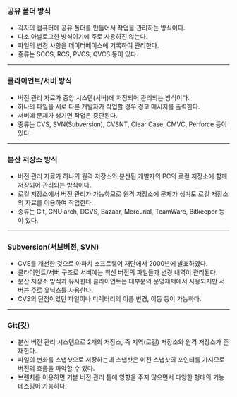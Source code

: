 ### 공유 폴더 방식

- 각자의 컴퓨터에 공유 폴더를 만들어서 작업을 관리하는 방식이다.
- 다소 아날로그한 방식이기에 주로 사용하진 않는다.
- 파일의 변경 사항을 데이터베이스에 기록하여 관리한다.
- 종류는 SCCS, RCS, PVCS, QVCS 등이 있다.

---

### 클라이언트/서버 방식

- 버전 관리 자료가 중앙 시스템(서버)에 저장되어 관리되는 방식이다.
- 하나의 파일을 서로 다른 개발자가 작업할 경우 경고 메시지를 출력한다.
- 서버에 문제가 생기면 작업은 중단된다.
- 종류는 CVS, SVN(Subversion), CVSNT, Clear Case, CMVC, Perforce 등이 있다.

---

### 분산 저장소 방식

- 버전 관리 자료가 하나의 원격 저장소와 분산된 개발자의 PC의 로컬 저장소에 함께 저장되어 관리되는 방식이다.
- 로컬 저장소에서 버전 관리가 가능하므로 원격 저장소에 문제가 생겨도 로컬 저장소의 자료를 이용하여 작업한다.
- 종류는 Git, GNU arch, DCVS, Bazaar, Mercurial, TeamWare, Bitkeeper 등이 있다.

---

### Subversion(서브버전, SVN)

- CVS를 개선한 것으로 아파치 소프트웨어 재단에서 2000년에 발표하였다.
- 클라이언트/서버 구조로 서버에는 최신 버전의 파일들과 변경 내역이 관리된다.
- 분산 저장소 방식과 유사한데 클라이언트는 대부분의 운영체제에서 사용되지만 서버는 주로 유닉스를 사용한다.
- CVS의 단점이었던 파일이나 디렉터리의 이름 변경, 이동 등이 가능하다.

---

### Git(깃)

- 분산 버전 관리 시스템으로 2개의 저장소, 즉 지역(로컬) 저장소와 원격 저장소가 존재한다.
- 파일의 변화를 스냅샷으로 저장하는데 스냅샷은 이전 스냅샷의 포인터를 가지므로 버전의 흐름을 파악할 수 있다.
- 브랜치를 이용하면 기본 버전 관리 틀에 영향을 주지 않으면서 다양한 형태의 기능 테스팅이 가능하다.
